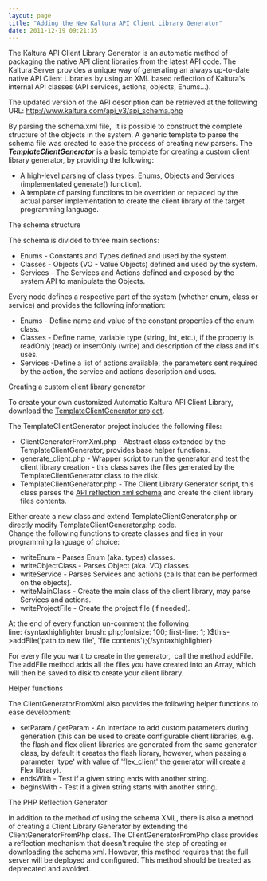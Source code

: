 ```yaml
---
layout: page
title: "Adding the New Kaltura API Client Library Generator"
date: 2011-12-19 09:21:35
---
```


The Kaltura API Client Library Generator is an automatic method of packaging the native API client libraries from the latest API code. The Kaltura Server provides a unique way of generating an always up-to-date native API Client Libraries by using an XML based reflection of Kaltura's internal API classes (API services, actions, objects, Enums...).

The updated version of the API description can be retrieved at the following URL: <a href="http://www.kaltura.com/api_v3/api_schema.php" target="_blank">http://www.kaltura.com/api_v3/api_schema.php</a>

By parsing the schema.xml file,  it is possible to construct the complete structure of the objects in the system. A generic template to parse the schema file was created to ease the process of creating new parsers. The ***TemplateClientGenerator*** is a basic template for creating a custom client library generator, by providing the following:

*   A high-level parsing of class types: Enums, Objects and Services (implementated generate() function).
*   A template of parsing functions to be overriden or replaced by the actual parser implementation to create the client library of the target programming language.

<p class="mce-heading-2">
  The schema structure
</p>

The schema is divided to three main sections:

*   Enums - Constants and Types defined and used by the system.
*   Classes - Objects (VO - Value Objects) defined and used by the system.
*   Services - The Services and Actions defined and exposed by the system API to manipulate the Objects.

Every node defines a respective part of the system (whether enum, class or service) and provides the following information:

*   Enums - Define name and value of the constant properties of the enum class.
*   Classes - Define name, variable type (string, int, etc.), if the property is readOnly (read) or insertOnly (write) and description of the class and it's uses.
*   Services -Define a list of actions available, the parameters sent required by the action, the service and actions description and uses.

<p class="mce-heading-2">
  Creating a custom client library generator
</p>

To create your own customized Automatic Kaltura API Client Library, download the <a href="http://knowledge.kaltura.com/sites/default/files/dl_resources/client-library-generator-template.zip" target="_blank">TemplateClientGenerator project</a>. 

The TemplateClientGenerator project includes the following files:

*   ClientGeneratorFromXml.php - Abstract class extended by the TemplateClientGenerator, provides base helper functions.
*   generate_client.php - Wrapper script to run the generator and test the client library creation - this class saves the files generated by the TemplateClientGenerator class to the disk.
*   TemplateClientGenerator.php - The Client Library Generator script, this class parses the <a href="http://www.kaltura.com/api_v3/api_schema.php" target="_blank">API reflection xml schema</a> and create the client library files contents.

<div>
  <div>
    Either create a new class and extend TemplateClientGenerator.php or directly modify TemplateClientGenerator.php code.
  </div>
  
  <div>
    Change the following functions to create classes and files in your programming language of choice:
  </div>
  
  <div>
    <ul>
      <li>
        writeEnum - Parses Enum (aka. types) classes.
      </li>
      <li>
        writeObjectClass - Parses Object (aka. VO) classes.
      </li>
      <li>
        writeService - Parses Services and actions (calls that can be performed on the objects).
      </li>
      <li>
        writeMainClass - Create the main class of the client library, may parse Services and actions.
      </li>
      <li>
        writeProjectFile - Create the project file (if needed).
      </li>
    </ul>
  </div>
</div>

At the end of every function un-comment the following line: {syntaxhighlighter brush: php;fontsize: 100; first-line: 1; }$this->addFile('path to new file', 'file contents');{/syntaxhighlighter}

For every file you want to create in the generator,  call the method addFile. The addFile method adds all the files you have created into an Array, which will then be saved to disk to create your client library.

<p class="mce-heading-3">
  Helper functions
</p>

The ClientGeneratorFromXml also provides the following helper functions to ease development:

*   setParam / getParam - An interface to add custom parameters during generation (this can be used to create configurable client libraries, e.g. the flash and flex client libraries are generated from the same generator class, by default it creates the flash library, however, when passing a parameter 'type' with value of 'flex_client' the generator will create a Flex library).
*   endsWith - Test if a given string ends with another string.
*   beginsWith - Test if a given string starts with another string.

<p class="mce-heading-2">
  The PHP Reflection Generator
</p>

In addition to the method of using the schema XML, there is also a method of creating a Client Library Generator by extending the ClientGeneratorFromPhp class. The ClientGeneratorFromPhp class provides a reflection mechanism that doesn't require the step of creating or downloading the schema xml. However, this method requires that the full server will be deployed and configured. This method should be treated as deprecated and avoided.